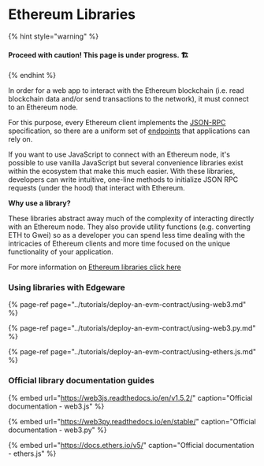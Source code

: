 # Ethereum Libraries

{% hint style="warning" %}
#### Proceed with caution! This page is under progress. 🏗 
{% endhint %}

In order for a web app to interact with the Ethereum blockchain \(i.e. read blockchain data and/or send transactions to the network\), it must connect to an Ethereum node.

For this purpose, every Ethereum client implements the [JSON-RPC](https://ethereum.org/en/developers/docs/apis/json-rpc/) specification, so there are a uniform set of [endpoints](https://ethereum.org/en/developers/docs/apis/json-rpc/endpoints/) that applications can rely on.

If you want to use JavaScript to connect with an Ethereum node, it's possible to use vanilla JavaScript but several convenience libraries exist within the ecosystem that make this much easier. With these libraries, developers can write intuitive, one-line methods to initialize JSON RPC requests \(under the hood\) that interact with Ethereum.

**Why use a library?**

These libraries abstract away much of the complexity of interacting directly with an Ethereum node. They also provide utility functions \(e.g. converting ETH to Gwei\) so as a developer you can spend less time dealing with the intricacies of Ethereum clients and more time focused on the unique functionality of your application.

For more information on [Ethereum libraries click here](https://ethereum.org/en/developers/docs/apis/javascript/)

### Using libraries with Edgeware

{% page-ref page="../tutorials/deploy-an-evm-contract/using-web3.md" %}

{% page-ref page="../tutorials/deploy-an-evm-contract/using-web3.py.md" %}

{% page-ref page="../tutorials/deploy-an-evm-contract/using-ethers.js.md" %}

### Official library documentation guides

{% embed url="https://web3js.readthedocs.io/en/v1.5.2/" caption="Official documentation - web3.js" %}

{% embed url="https://web3py.readthedocs.io/en/stable/" caption="Official documentation - web3.py" %}

{% embed url="https://docs.ethers.io/v5/" caption="Official documentation - ethers.js" %}



